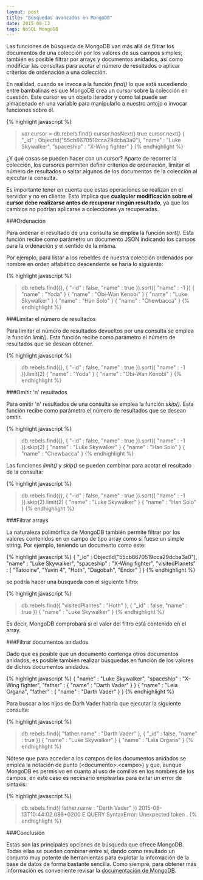 ```yaml
---
layout: post
title: "Búsquedas avanzadas en MongoDB"
date: 2015-08-13
tags: NoSQL MongoDB
---
```

Las funciones de búsqueda de MongoDB van más allá de filtrar los documentos de una colección por
los valores de sus campos simples; también es posible filtrar por arrays y documentos anidados,
así como modificar las consultas para acotar el número de resultados o aplicar criterios de ordenación
a una colección.

En realidad, cuando se invoca a la función *find()* lo que está sucediendo entre bambalinas es que
MongoDB crea un cursor sobre la colección en cuestión. Este cursor es un objeto iterador y como tal
puede ser almacenado en una variable para manipularlo a nuestro antojo o invocar funciones sobre él.

{% highlight javascript %}
> var cursor = db.rebels.find()
> cursor.hasNext()
true
> cursor.next()
{
    "_id" : ObjectId("55cb8670519cca29dcba3a0"),
    "name" : "Luke Skywalker",
    "spaceship" : "X-Wing fighter"
}
{% endhighlight %}

¿Y qué cosas se pueden hacer con un cursor? Aparte de recorrer la colección, los cursores permiten
definir criterios de ordenación, limitar el número de resultados o saltar algunos de los documentos
de la colección al ejecutar la consulta.

Es importante tener en cuenta que estas operaciones se realizan en el servidor y no en cliente. Esto
implica que **cualquier modificación sobre el cursor debe realizarse antes de recuperar ningún resultado**,
ya que los cambios no podrían aplicarse a colecciónes ya recuperadas.

###Ordenación

Para ordenar el resultado de una consulta se emplea la función *sort()*. Esta función recibe como
parámetro un documento JSON indicando los campos para la ordenación y el sentido de la misma.

Por ejemplo, para listar a los rebeldes de nuestra colección ordenados por nombre en orden alfabético
descendente se haría lo siguiente:

{% highlight javascript %}
> db.rebels.find({}, { "-id" : false, "name" : true }).sort({ "name" : -1 })
{ "name" : "Yoda" }
{ "name" : "Obi-Wan Kenobi" }
{ "name" : "Luke Skywalker" }
{ "name" : "Han Solo" }
{ "name" : "Chewbacca" }
{% endhighlight %}

###Limitar el número de resultados

Para limitar el número de resultados devueltos por una consulta se emplea la función *limit()*. Esta
función recibe como parámetro el número de resultados que se desean obtener.

{% highlight javascript %}
> db.rebels.find({}, { "-id" : false, "name" : true }).sort({ "name" : -1 }).limit(2)
{ "name" : "Yoda" }
{ "name" : "Obi-Wan Kenobi" }
{% endhighlight %}

###Omitir 'n' resultados

Para omitir 'n' resultados de una consulta se emplea la función *skip()*. Esta función recibe como
parámetro el número de resultados que se desean omitir.

{% highlight javascript %}
> db.rebels.find({}, { "-id" : false, "name" : true }).sort({ "name" : -1 }).skip(2)
{ "name" : "Luke Skywalker" }
{ "name" : "Han Solo" }
{ "name" : "Chewbacca" }
{% endhighlight %}

Las funciones *limit()* y *skip()* se pueden combinar para acotar el resultado de la consulta:

{% highlight javascript %}
> db.rebels.find({}, { "-id" : false, "name" : true }).sort({ "name" : -1 }).skip(2).limit(2)
{ "name" : "Luke Skywalker" }
{ "name" : "Han Solo" }
{% endhighlight %}

###Filtrar arrays

La naturaleza polimórfica de MongoDB también permite filtrar por los valores contenidos en un campo
de tipo array como si fuese un simple string. Por ejemplo, teniendo un documento como este:

{% highlight javascript %}
{
    "_id" : ObjectId("55cb8670519cca29dcba3a0"),
    "name" : "Luke Skywalker",
    "spaceship" : "X-Wing fighter",
    "visitedPlanets" : [ "Tatooine", "Yavin 4", "Hoth", "Dagobah", "Endor" ]
}
{% endhighlight %}

se podría hacer una búsqueda con el siguiente filtro:

{% highlight javascript %}
> db.rebels.find({ "visitedPlantes" : "Hoth" }, { "_id" : false, "name" : true })
{ "name" : "Luke Skywalker" }
{% endhighlight %}

Es decir, MongoDB comprobará si el valor del filtro está contenido en el array.

###Filtrar documentos anidados

Dado que es posible que un documento contenga otros documentos anidados, es posible también realizar
búsquedas en función de los valores de dichos documentos anidados.

{% highlight javascript %}
{
    "name" : "Luke Skywalker",
    "spaceship" : "X-Wing fighter",
    "father" : { "name" : "Darth Vader" }
}
{
    "name" : "Leia Organa",
    "father" : { "name" : "Darth Vader" }
}
{% endhighlight %}

Para buscar a los hijos de Darh Vader habría que ejecutar la siguiente consulta:

{% highlight javascript %}
> db.rebels.find({ "father.name" : "Darth Vader" }, { "_id" : false, "name" : true })
{ "name" : "Luke Skywalker" }
{ "name" : "Leia Organa" }
{% endhighlight %}

Nótese que para acceder a los campos de los documentos anidados se emplea la notación de punto
(\<documento\>.\<campo\>) y que, aunque MongoDB es permisivo en cuanto al uso de comillas en
los nombres de los campos, en este caso es necesario emplearlas para evitar un error de sintaxis:

{% highlight javascript %}
> db.rebels.find({ father.name : "Darth Vader" })
2015-08-13T10:44:02.086+0200 E QUERY    SyntaxError: Unexpected token .
{% endhighlight %}

###Conclusión

Estas son las principales opciones de búsqueda que ofrece MongoDB. Todas ellas se pueden combinar entre sí,
dando como resultado un conjunto muy potente de herramientas para explotar la información de la base de datos
de forma bastante sencilla. Como siempre, para obtener más información es conveniente revisar la
[documentación de MongoDB](http://docs.mongodb.org/manual/). 